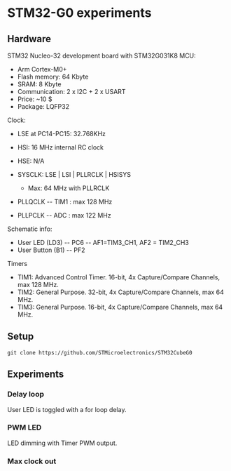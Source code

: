 # STM32-G0 experiments

## Hardware

STM32 Nucleo-32 development board with STM32G031K8 MCU:
* Arm Cortex-M0+
* Flash memory: 64 Kbyte
* SRAM: 8 Kbyte
* Communication: 2 x I2C + 2 x USART
* Price: ~10 $
* Package: LQFP32

Clock:
* LSE at PC14-PC15: 32.768KHz
* HSI: 16 MHz internal RC clock
* HSE: N/A

* SYSCLK: LSE | LSI | PLLRCLK | HSISYS
  * Max: 64 MHz with PLLRCLK
* PLLQCLK -- TIM1 : max 128 MHz
* PLLPCLK -- ADC  : max 122 MHz


Schematic info:
* User LED (LD3) -- PC6 -- AF1=TIM3_CH1, AF2 = TIM2_CH3
* User Button (B1) -- PF2 

Timers
* TIM1: Advanced Control Timer. 16-bit, 4x Capture/Compare Channels, max 128 MHz.
* TIM2: General Purpose. 32-bit, 4x Capture/Compare Channels, max 64 MHz.
* TIM3: General Purpose. 16-bit, 4x Capture/Compare Channels, max 64 MHz.



## Setup

	git clone https://github.com/STMicroelectronics/STM32CubeG0

## Experiments

### Delay loop

User LED is toggled with a for loop delay.

### PWM LED

LED dimming with Timer PWM output.

### Max clock out



